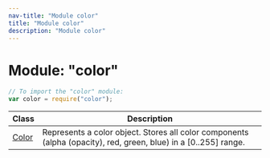 ```yaml
---
nav-title: "Module color"
title: "Module color"
description: "Module color"
---
```

# Module: "color"

``` JavaScript
// To import the "color" module:
var color = require("color");
```

Class | Description
------|------------
[Color](../color/Color.md) | Represents a color object. Stores all color components (alpha (opacity), red, green, blue) in a [0..255] range.